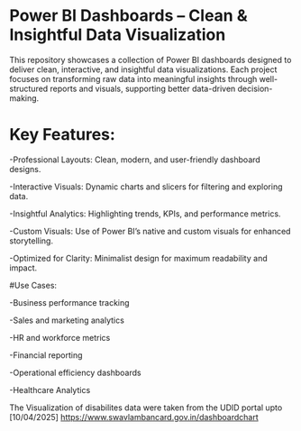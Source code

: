 # Power BI Dashboards – Clean & Insightful Data Visualization

This repository showcases a collection of Power BI dashboards designed to deliver clean, interactive, and insightful data visualizations. Each project focuses on transforming raw data into meaningful insights through well-structured reports and visuals, supporting better data-driven decision-making.



# Key Features:

-Professional Layouts: Clean, modern, and user-friendly dashboard designs.

-Interactive Visuals: Dynamic charts and slicers for filtering and exploring data.

-Insightful Analytics: Highlighting trends, KPIs, and performance metrics.

-Custom Visuals: Use of Power BI’s native and custom visuals for enhanced storytelling.

-Optimized for Clarity: Minimalist design for maximum readability and impact.



#Use Cases:

-Business performance tracking

-Sales and marketing analytics

-HR and workforce metrics

-Financial reporting

-Operational efficiency dashboards

-Healthcare Analytics



The Visualization of disabilites data were taken from the UDID portal upto [10/04/2025]
https://www.swavlambancard.gov.in/dashboardchart

